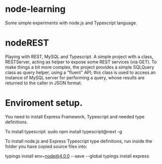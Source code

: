 # node-learning
Some simple experiments with node.js and Typescript language.

# nodeREST
Playing with REST, MySQL and Typescript.
A simple project with a class, RESTServer, acting as helper to expose some REST services (via GET). To make things a bit more complex, the project provides a simple SQLQuery class as query helper, using a "fluent" API; this class is used to access an instance of MySQL server for performing a query, whose results are returned to the caller in JSON format.

# Enviroment setup.

You need to install Express Framework, Typescript and needed type definitions.

To install typescript:
sudo npm install typescript@next -g

To install node.js and Express Typescript type definitions, run inside the folder you have copied source files into:

typings install env~node@4.0.0 --save --global
typings install express 





